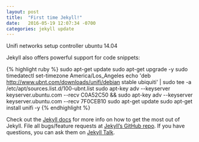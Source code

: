```yaml
---
layout: post
title:  "First time Jekyll!"
date:   2016-05-19 12:07:34 -0700
categories: jekyll update
---
```

Unifi networks setup controller ubuntu 14.04

Jekyll also offers powerful support for code snippets:

{% highlight ruby %}
sudo apt-get update
sudo apt-get upgrade -y
sudo timedatectl set-timezone America/Los_Angeles
echo 'deb http://www.ubnt.com/downloads/unifi/debian stable ubiquiti' | sudo tee -a /etc/apt/sources.list.d/100-ubnt.list
sudo apt-key adv --keyserver keyserver.ubuntu.com --recv C0A52C50 && sudo apt-key adv --keyserver keyserver.ubuntu.com --recv 7F0CEB10
sudo apt-get update
sudo apt-get install unifi -y
{% endhighlight %}

Check out the [Jekyll docs][jekyll-docs] for more info on how to get the most out of Jekyll. File all bugs/feature requests at [Jekyll’s GitHub repo][jekyll-gh]. If you have questions, you can ask them on [Jekyll Talk][jekyll-talk].

[jekyll-docs]: http://jekyllrb.com/docs/home
[jekyll-gh]:   https://github.com/jekyll/jekyll
[jekyll-talk]: https://talk.jekyllrb.com/
